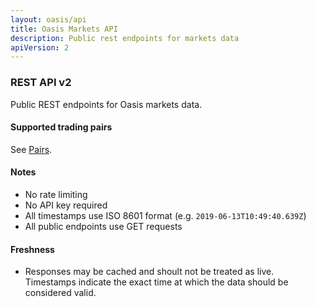 ```yaml
---
layout: oasis/api
title: Oasis Markets API
description: Public rest endpoints for markets data
apiVersion: 2
---
```


### REST API v2

Public REST endpoints for Oasis markets data.

#### Supported trading pairs

See <a href="pairs">Pairs</a>.

#### Notes

- No rate limiting
- No API key required
- All timestamps use ISO 8601 format (e.g. `2019-06-13T10:49:40.639Z`)
- All public endpoints use GET requests

#### Freshness

- Responses may be cached and shoult not be treated as live. Timestamps indicate
  the exact time at which the data should be considered valid.

